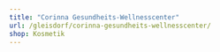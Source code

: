 ```yaml
---
title: "Corinna Gesundheits-Wellnesscenter"
url: /gleisdorf/corinna-gesundheits-wellnesscenter/
shop: Kosmetik
---
```

